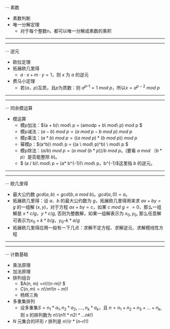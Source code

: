 ··· 素数

* 素数判断
* 唯一分解定理
  * 对于每个整数n，都可以唯一分解成素数的乘积 

----

---

··· 逆元

* 欧拉定理
* 拓展欧几里得
  * $a⋅x + m⋅y = 1$，则 $x$ 为 $a$ 的逆元 
* 费马小定理
  * 若$(a，p)$互质，且$p$为质数：则 $a^{p–1} = 1 \ mod \ p$，所以$x = a ^{p- 2} \ mod\  p$

---

---

··· 同余模运算

* 模运算
  * 模p加法：$(a + b)\ mod\ p = (amodp + b\ mod\ p) mod p $
  * 模p减法：$(a - b)\ mod\ p = (a\ mod\ p - b\ mod\ p) \ mod\  p$ 
  * 模p乘法：$(a * b)\ mod\ p = ((a \ mod\  p)*(b \ mod\  p))\ mod\  p$ 
  * 幂模p：$(a^b)\ mod\ p = ((a \ mod\  p)^b) \ mod\  p $
  * 模p除法：$(a / b)\ mod\ p = (a \ mod\  (b * p)) / b \ mod\  p$。(要看 $a \ mod\  （b * p）$是否能整除 $b$)。
  * $ (a / b)\ mod\ p = (a* b^{-1})\ mod\ p$，$b^{-1}$这里指 $b$ 的逆元。 

---

---

··· 欧几里得

* 最大公约数 $gcd(a,b) = gcd(b, a\ mod\ b)$。$gcd(a, 0) = a$。 
* 拓展欧几里得：设 $a、b$ 的最大公约数为 $g$，拓展欧几里得用来求 $ax + by = g$ 的一组解 $(x, y)$，对于方程 $ax + by = c$，如果 $c\ mod\ g == 0$，那么一组解是 $x * c/g， y * c / g$, 否则为整数解，如果一组解表示为 $x_{0}, y_{0}$,  那么任意解可表示为$x_{0} + k * b / g， y_{0} – k * a / g$
* 拓展欧几里得应用一般有一下几点：求解不定方程、求解逆元、求解模线性方程 

---

---

··· 计数基础

* 乘法原理
* 加法原理
* 排列组合
  * $A(n, m) =n!/(n-m)! $
  * $C(n, m) = n! / m!(n-m)!$
  * 杨辉三角
* 多重集排列
  * 设多重集$S={n_1*a_1,n_2*a_2,….,n_k*a_k}$，且 $n=n_1+n_2+n_3+…+n_k$, 则 $s$ 的排列数为 $n!/(n1!*n2!*…nk!)$ 
* $N$ 元集合的环形 $r$ 排列是 $n! / (r *(n – r) ! )$